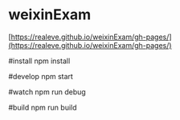 # weixinExam
[https://realeve.github.io/weixinExam/gh-pages/](https://realeve.github.io/weixinExam/gh-pages/)

#install
npm install

#develop
npm start

#watch
npm run debug

#build
npm run build
